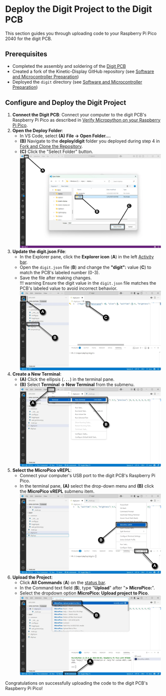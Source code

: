 # Deploy the Digit Project to the Digit PCB

This section guides you through uploading code to your Raspberry Pi Pico 2040 for the digit PCB.

## Prerequisites

- Completed the assembly and soldering of the [Digit PCB](digitpcbassembly.md)
- Created a fork of the Kinetic-Display GitHub repository (see [Software and Microcontroller Preparation](../prerequisitesoftware.md))
- Deployed the `digit` directory (see [Software and Microcontroller Preparation](../prerequisitesoftware.md))

## Configure and Deploy the Digit Project

1. **Connect the Digit PCB**: Connect your computer to the digit PCB's Raspberry Pi Pico as described in [Verify Micropython on your Raspberry Pi Pico](../prerequisitesoftware.md).
1. **Open the Deploy Folder**:  
      - In VS Code, select **(A)** **File -> Open Folder...**.  
      - **(B)** Navigate to the **deploy/digit** folder you deployed during step 4 in [Fork and Clone the Repository](../prerequisitesoftware.md).  
      - **(C)** Click the "Select Folder" button.  
      ![prereqsoftware-1.webp](../img/prereq-software/prereqsoftware-1.webp)
1. **Update the digit.json File**:  
      - In the Explorer pane, click the **Explorer icon** (**A**) in the left [Activity bar](https://code.visualstudio.com/docs/getstarted/userinterface#_basic-layout).  
      - Open the `digit.json` file (**B**) and change the **"digit":** value (**C**) to match the PCB's labeled number (0-3).  
      - Save the file after making changes.  
      !!! warning
          Ensure the digit value in the `digit.json` file matches the PCB's labeled value to avoid incorrect behavior.  
    ![testdigitpcb-2](../img/prereq-software/prereqsoftware-2.webp)
1. **Create a New Terminal**:  
      - **(A)** Click the ellipsis (`...`) in the terminal pane.  
      - **(B)** Select **Terminal -> New Terminal** from the submenu.  
   ![testdigitpcb-3](../img/prereq-software/prereqsoftware-3.webp)
1. **Select the MicroPico vREPL**:  
      - Connect your computer's USB port to the digit PCB's Raspberry Pi Pico.  
      - In the terminal pane, **(A)** select the drop-down menu and **(B)** click the **MicroPico vREPL** submenu item.  
   ![testdigitpcb-4](../img/prereq-software/prereqsoftware-4.webp)
1. **Upload the Project**:  
      - Click **All Commands** (**A**) on the [status bar](https://code.visualstudio.com/api/ux-guidelines/status-bar).  
      - In the Command text field (**B**), type "**Upload**" after "**> MicroPico:**".  
      - Select the dropdown option **MicroPico: Upload project to Pico**.  
   ![testdigitpcb-5](../img/prereq-software/prereqsoftware-5.webp)

Congratulations on successfully uploading the code to the digit PCB's Raspberry Pi Pico!
